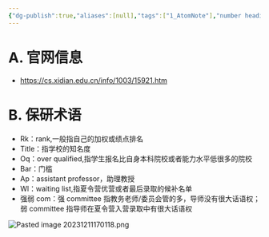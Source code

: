 ```yaml
---
{"dg-publish":true,"aliases":[null],"tags":["1_AtomNote"],"number headings":"auto, first-level 1, max 6, A.1.","Created-Date":"2023-12-11 16:57:37","Modified-Date":"2024-04-18 11:52:37","permalink":"/000_Personnal/000_Plans/2025 保研信息汇总/","dgPassFrontmatter":true}
---
```


# A. 官网信息

- https://cs.xidian.edu.cn/info/1003/15921.htm
# B. 保研术语

- Rk：rank,一般指自己的加权或绩点排名
- Title：指学校的知名度
- Oq：over qualified,指学生报名比自身本科院校或者能力水平低很多的院校
- Bar：门槛
- Ap：assistant professor，助理教授
- Wl：waiting list,指夏令营优营或者最后录取的候补名单
- 强弱 com：强 committee 指教务老师/委员会管的多，导师没有很大话语权；弱 committee 指导师在夏令营入营录取中有很大话语权


![Pasted image 20231211170118.png](/img/user/Z02_ObFiles/Attachments/Pasted%20image%2020231211170118.png)

